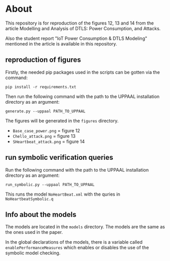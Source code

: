# About
This repository is for reproduction of the figures 12, 13 and 14 from the article Modelling and Analysis of DTLS: Power
Consumption, and Attacks.

Also the student report "IoT Power Consumption & DTLS Modeling" mentioned in the article is available in this repository.

## reproduction of figures
Firstly, the needed pip packages used in the scripts can be gotten via the command:
```
pip install -r requirements.txt
```

Then run the following command with the path to the UPPAAL installation directory as an argument:
```
generate.py --uppaal PATH_TO_UPPAAL
```

The figures will be generated in the `figures` directory.
- `Base_case_power.png` = figure 12
- `Chello_attack.png` = figure 13
- `SHeartbeat_attack.png` = figure 14

## run symbolic verification queries
Run the following command with the path to the UPPAAL installation directory as an argument:
```
run_symbolic.py --uppaal PATH_TO_UPPAAL
```

This runs the model `NoHeartBeat.xml` with the quries in `NoHeartbeatSymbolic.q`

## Info about the models
The models are located in the `models` directory. The models are the same as the ones used in the paper.

In the global declarations of the models, there is a variable called `enablePerformanceMeasures` which enables or disables the use of the symbolic model checking.